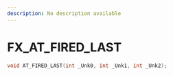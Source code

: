 ```yaml
---
description: No description available 
---
```


# FX\_AT_FIRED_LAST

```cpp
void AT_FIRED_LAST(int _Unk0, int _Unk1, int _Unk2);
```